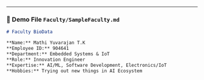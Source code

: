 
---

### 📝 Demo File `Faculty/SampleFaculty.md`

```markdown
# Faculty BioData

**Name:** Mathi Yuvarajan T.K  
**Employee ID:** 904641  
**Department:** Embedded Systems & IoT  
**Role:** Innovation Engineer  
**Expertise:** AI/ML, Software Development, Electronics/IoT  
**Hobbies:** Trying out new things in AI Ecosystem  

